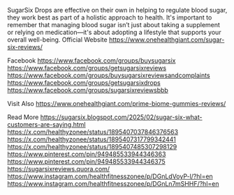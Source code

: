 SugarSix Drops are effective on their own in helping to regulate blood sugar, they work best as part of a holistic approach to health. It's important to remember that managing blood sugar isn’t just about taking a supplement or relying on medication—it's about adopting a lifestyle that supports your overall well-being.
Official Website
https://www.onehealthgiant.com/sugar-six-reviews/ 

Facebook
https://www.facebook.com/groups/buysugarsix 
https://www.facebook.com/groups/getsugarsixreviews 
https://www.facebook.com/groups/buysugarsixreviewsandcomplaints 
https://www.facebook.com/groups/getsugarsixdrops 
https://www.facebook.com/groups/sugarsixreviewsbbb 

Visit Also
https://www.onehealthgiant.com/prime-biome-gummies-reviews/ 

Read More
https://sugarsix.blogspot.com/2025/02/sugar-six-what-customers-are-saying.html 
https://x.com/healthyzonee/status/1895407037846376563 
https://x.com/healthyzonee/status/1895407317799342441 
https://x.com/healthyzonee/status/1895407485307298129 
https://www.pinterest.com/pin/949485533944346363 
https://www.pinterest.com/pin/949485533944346375 
https://sugarsixreviews.quora.com/ 
https://www.instagram.com/healthfitnesszonee/p/DGnLdVoyP-l/?hl=en 
https://www.instagram.com/healthfitnesszonee/p/DGnLn7mSHHF/?hl=en 
